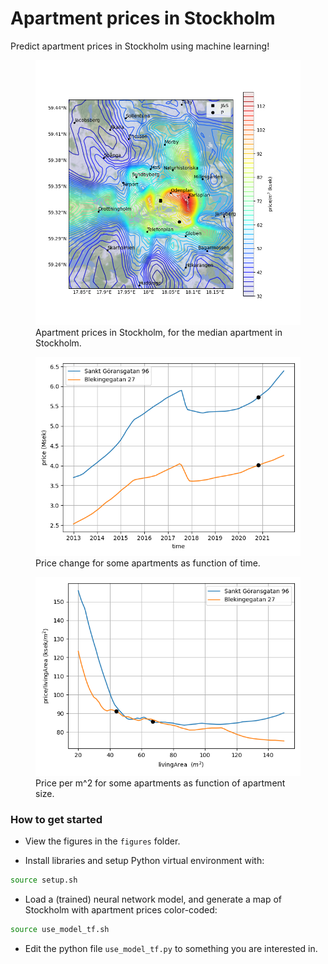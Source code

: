 # Apartment prices in Stockholm

Predict apartment prices in Stockholm using machine learning!

<figure>
<div class="row">
  <div class="column">
  <img src="figures/sthlm.png" alt="Stockholm" width="700"/>
</div>
<figcaption>Apartment prices in Stockholm, for the median apartment in Stockholm.</figcaption>
</figure>

<figure>
<div class="row">
  <div class="column">
  <img src="figures/time_evolve.png" alt="Stockholm" width="700"/>
</div>
<figcaption>Price change for some apartments as function of time.</figcaption>
</figure>

<figure>
<div class="row">
  <div class="column">
  <img src="figures/price_density.png" alt="Stockholm" width="700"/>
</div>
<figcaption>Price per m^2 for some apartments as function of apartment size.</figcaption>
</figure>


### How to get started
- View the figures in the `figures` folder.

- Install libraries and setup Python virtual environment with:
```bash
source setup.sh
```

- Load a (trained) neural network model, and generate a map of Stockholm with apartment prices color-coded:
```bash
source use_model_tf.sh
```

- Edit the python file `use_model_tf.py` to something you are interested in.


